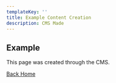 ```yaml
---
templateKey: ''
title: Example Content Creation
description: CMS Made
---
```

## Example

This page was created through the CMS.

[Back Home](/)